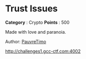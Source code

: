 # Trust Issues

**Category** : Crypto
**Points** : 500

Made with love and paranoia.

Author: [PauvreTimo](https://github.com/pauvretimo)

http://challenges1.gcc-ctf.com:4002



